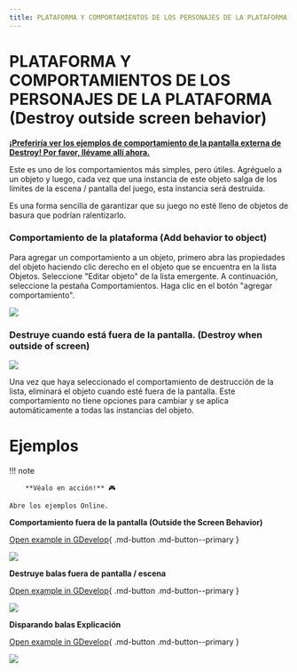 ```yaml
---
title: PLATAFORMA Y COMPORTAMIENTOS DE LOS PERSONAJES DE LA PLATAFORMA (Destroy outside screen behavior)
---
```

# PLATAFORMA Y COMPORTAMIENTOS DE LOS PERSONAJES DE LA PLATAFORMA (Destroy outside screen behavior)

**[¡Preferiría ver los ejemplos de comportamiento de la pantalla externa de Destroy! Por favor, llévame allí ahora.](#Examples)**

Este es uno de los comportamientos más simples, pero útiles. Agréguelo a un objeto y luego, cada vez que una instancia de este objeto salga de los límites de la escena / pantalla del juego, esta instancia será destruida.

Es una forma sencilla de garantizar que su juego no esté lleno de objetos de basura que podrían ralentizarlo.

### Comportamiento de la plataforma (Add behavior to object)

Para agregar un comportamiento a un objeto, primero abra las propiedades del objeto haciendo clic derecho en el objeto que se encuentra en la lista Objetos. Seleccione "Editar objeto" de la lista emergente. A continuación, seleccione la pestaña Comportamientos. Haga clic en el botón "agregar comportamiento".

![](/gdevelop5/behaviors/addbehavior.jpg)

### Destruye cuando está fuera de la pantalla. (Destroy when outside of screen)

![](/gdevelop5/behaviors/destroy-outside-screen-behavior-inlist.png)

Una vez que haya seleccionado el comportamiento de destrucción de la lista, eliminará el objeto cuando esté fuera de la pantalla. Este comportamiento no tiene opciones para cambiar y se aplica automáticamente a todas las instancias del objeto.

# Ejemplos

!!! note

        **Véalo en acción!** 🎮

    Abre los ejemplos Online.

**Comportamiento fuera de la pantalla (Outside the Screen Behavior)**

[Open example in GDevelop](https://editor.gdevelop.io/?project=example://space-shooter){ .md-button .md-button--primary }

[![](/gdevelop5/behaviors/outsidescreenbehaviorspaceshooter.png)](https://editor.gdevelop.io/?project=example://space-shooter)


**Destruye balas fuera de pantalla / escena**

[Open example in GDevelop](https://editor.gdevelop.io/?project=example://shoot-bullets){ .md-button .md-button--primary }

[![](/gdevelop5/behaviors/outsidescreendestroybullets.png)](https://editor.gdevelop.io/?project=example://shoot-bullets)


**Disparando balas Explicación**

[Open example in GDevelop](https://editor.gdevelop.io/?project=example://shooting-bullets-explanation){ .md-button .md-button--primary }

[![](/gdevelop5/behaviors/bulletshootingexplanationexample.png)](https://editor.gdevelop.io/?project=example://shooting-bullets-explanation)
